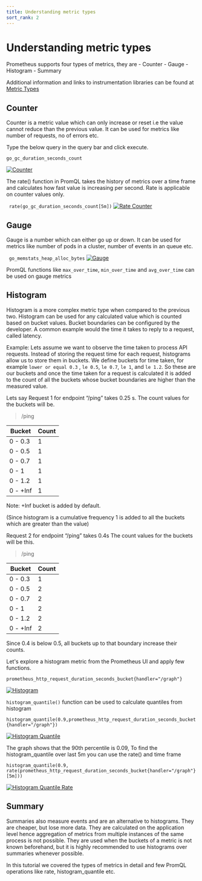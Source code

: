```yaml
---
title: Understanding metric types  
sort_rank: 2
---
```


# Understanding metric types

Prometheus supports four types of metrics, they are
    - Counter
    - Gauge
    - Histogram
    - Summary

Additional information and links to instrumentation libraries can be found at [Metric Types](/docs/concepts/metric_types/)

## Counter

Counter is a metric value which can only increase or reset i.e the value cannot reduce than the previous value. It can be used for metrics like number of requests, no of errors etc.

Type the below query in the query bar and click execute.

<code>go\_gc\_duration\_seconds\_count</code>


[![Counter](/assets/tutorial/counter_example.png)](/assets/tutorial/counter_example.png)

The rate() function in PromQL takes the history of metrics over a time frame and calculates how fast value is increasing per second. Rate is applicable on counter values only.

<code> rate(go\_gc\_duration\_seconds\_count[5m])</code>
[![Rate Counter](/assets/tutorial/rate_example.png)](/assets/tutorial/rate_example.png)

## Gauge

Gauge is a number which can either go up or down. It can be used for metrics like number of pods in a cluster, number of events in an queue etc.

<code> go\_memstats\_heap\_alloc\_bytes</code>
[![Gauge](/assets/tutorial/gauge_example.png)](/assets/tutorial/gauge_example.png)

PromQL functions like `max_over_time`, `min_over_time` and `avg_over_time` can be used on gauge metrics

## Histogram

Histogram is a more complex metric type when compared to the previous two. Histogram can be used for any calculated value which is counted based on bucket values. Bucket boundaries can be configured by the developer. A common example would the time it takes to reply to a request, called latency.

Example: Lets assume we want to observe the time taken to process API requests. Instead of storing the request time for each request, histograms allow us to store them in buckets. We define buckets for time taken, for example `lower or equal 0.3` , `le 0.5`, `le 0.7`, `le 1`, and `le 1.2`. So these are our buckets and once the time taken for a request is calculated it is added to the count of all the buckets whose bucket boundaries are higher than the measured value.

Lets say Request 1 for endpoint “/ping” takes 0.25 s. The count values for the buckets will be.

> /ping

| Bucket    | Count |
| --------- | ----- |
| 0 - 0.3   | 1     |
| 0 - 0.5   | 1     |
| 0 - 0.7   | 1     |
| 0 - 1     | 1     |
| 0 - 1.2   | 1     |
| 0 - +Inf  | 1     |

Note: +Inf bucket is added by default.

(Since histogram is a cumulative frequency 1 is added to all the buckets which are greater than the value)

Request 2 for endpoint “/ping” takes 0.4s The count values for the buckets will be this.

> /ping

| Bucket    | Count |
| --------- | ----- |
| 0 - 0.3   | 1     |
| 0 - 0.5   | 2     |
| 0 - 0.7   | 2     |
| 0 - 1     | 2     |
| 0 - 1.2   | 2     |
| 0 - +Inf  | 2     |

Since 0.4 is below 0.5, all buckets up to that boundary increase their counts.

Let's explore a histogram metric from the Prometheus UI and apply few functions.

<code>prometheus\_http\_request\_duration\_seconds\_bucket{handler="/graph"}</code>

[![Histogram](/assets/tutorial/histogram_example.png)](/assets/tutorial/histogram_example.png)

`histogram_quantile()` function can be used to calculate quantiles from histogram

<code>histogram\_quantile(0.9,prometheus\_http\_request\_duration\_seconds\_bucket{handler="/graph"})</code>

[![Histogram Quantile](/assets/tutorial/histogram_quantile_example.png)](/assets/tutorial/histogram_quantile_example.png)

The graph shows that the 90th percentile is 0.09, To find the histogram_quantile over last 5m you can use the rate() and time frame

<code>histogram_quantile(0.9, rate(prometheus\_http\_request\_duration\_seconds\_bucket{handler="/graph"}[5m]))</code>

[![Histogram Quantile Rate](/assets/tutorial/histogram_rate_example.png)](/assets/tutorial/histogram_rate_example.png)


## Summary

Summaries also measure events and are an alternative to histograms. They are cheaper, but lose more data. They are calculated on the application level hence aggregation of metrics from multiple instances of the same process is not possible. They are used when the buckets of a metric is not known beforehand, but it is highly recommended to use histograms over summaries whenever possible.

In this tutorial we covered the types of metrics in detail and few PromQL operations like rate, histogram_quantile etc.
